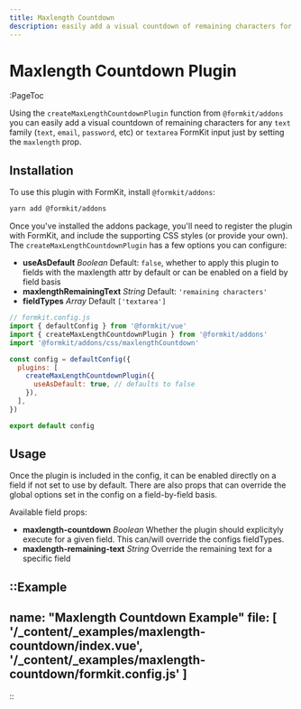 ```yaml
---
title: Maxlength Countdown
description: easily add a visual countdown of remaining characters for text based fields
---
```


# Maxlength Countdown Plugin

:PageToc

Using the `createMaxLengthCountdownPlugin` function from `@formkit/addons` you can easily add a visual countdown of remaining characters for any `text` family (`text`, `email`, `password`, etc) or `textarea` FormKit input just by setting the `maxlength` prop.

## Installation

To use this plugin with FormKit, install `@formkit/addons`:

```bash
yarn add @formkit/addons
```

Once you've installed the addons package, you'll need to register the plugin with FormKit, and include the supporting CSS styles (or provide your own). The `createMaxLengthCountdownPlugin` has a few options you can configure: 

- **useAsDefault** *Boolean* Default: `false`, whether to apply this plugin to fields with the maxlength attr by default or can be enabled on a field by field basis
- **maxlengthRemainingText** *String* Default: `'remaining characters'`
- **fieldTypes** *Array* Default `['textarea']`

```js
// formkit.config.js
import { defaultConfig } from '@formkit/vue'
import { createMaxLengthCountdownPlugin } from '@formkit/addons'
import '@formkit/addons/css/maxlengthCountdown'

const config = defaultConfig({
  plugins: [
    createMaxLengthCountdownPlugin({
      useAsDefault: true, // defaults to false
    }),
  ],
})

export default config
```

## Usage

Once the plugin is included in the config, it can be enabled directly on a field if not set to use by default. There are also props that can override the global options set in the config on a field-by-field basis.

Available field props:

- **maxlength-countdown** *Boolean* Whether the plugin should explicityly execute for a given field. This can/will override the configs fieldTypes.
- **maxlength-remaining-text** *String* Override the remaining text for a specific field

::Example
---
name: "Maxlength Countdown Example"
file: [
'/\_content/_examples/maxlength-countdown/index.vue',
'/\_content/_examples/maxlength-countdown/formkit.config.js'
]
---
::
